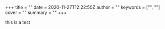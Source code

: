 +++
title = ""
date = 2020-11-27T12:22:50Z
author = ""
keywords = ["", ""]
cover = ""
summary = ""
+++

this is a test